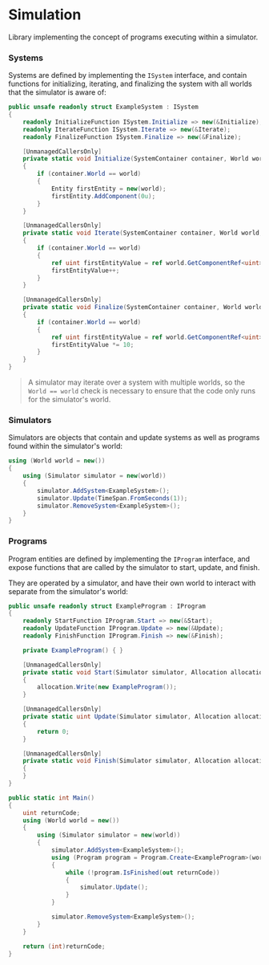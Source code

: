 # Simulation
Library implementing the concept of programs executing within a simulator.

### Systems
Systems are defined by implementing the `ISystem` interface, and contain
functions for initializing, iterating, and finalizing the system with all
worlds that the simulator is aware of:
```cs
public unsafe readonly struct ExampleSystem : ISystem
{
    readonly InitializeFunction ISystem.Initialize => new(&Initialize);
    readonly IterateFunction ISystem.Iterate => new(&Iterate);
    readonly FinalizeFunction ISystem.Finalize => new(&Finalize);

    [UnmanagedCallersOnly]
    private static void Initialize(SystemContainer container, World world)
    {
        if (container.World == world)
        {
            Entity firstEntity = new(world);
            firstEntity.AddComponent(0u);
        }
    }

    [UnmanagedCallersOnly]
    private static void Iterate(SystemContainer container, World world, TimeSpan delta)
    {
        if (container.World == world)
        {
            ref uint firstEntityValue = ref world.GetComponentRef<uint>(1);
            firstEntityValue++;
        }
    }

    [UnmanagedCallersOnly]
    private static void Finalize(SystemContainer container, World world)
    {
        if (container.World == world)
        {
            ref uint firstEntityValue = ref world.GetComponentRef<uint>(1);
            firstEntityValue *= 10;
        }
    }
}
```
> A simulator may iterate over a system with multiple worlds, so the `World == world` check is necessary
to ensure that the code only runs for the simulator's world.

### Simulators
Simulators are objects that contain and update systems as well as programs found
within the simulator's world:
```cs
using (World world = new())
{
    using (Simulator simulator = new(world))
    {
        simulator.AddSystem<ExampleSystem>();
        simulator.Update(TimeSpan.FromSeconds(1));
        simulator.RemoveSystem<ExampleSystem>();
    }
}
```

### Programs
Program entities are defined by implementing the `IProgram` interface, and
expose functions that are called by the simulator to start, update, and finish.

They are operated by a simulator, and have their own world to interact with separate
from the simulator's world:
```cs
public unsafe readonly struct ExampleProgram : IProgram
{
    readonly StartFunction IProgram.Start => new(&Start);
    readonly UpdateFunction IProgram.Update => new(&Update);
    readonly FinishFunction IProgram.Finish => new(&Finish);

    private ExampleProgram() { }

    [UnmanagedCallersOnly]
    private static void Start(Simulator simulator, Allocation allocation, World world)
    {
        allocation.Write(new ExampleProgram());
    }

    [UnmanagedCallersOnly]
    private static uint Update(Simulator simulator, Allocation allocation, World world, TimeSpan delta)
    {
        return 0;
    }

    [UnmanagedCallersOnly]
    private static void Finish(Simulator simulator, Allocation allocation, World world, uint returnCode)
    {
    }
}

public static int Main()
{
    uint returnCode;
    using (World world = new())
    {
        using (Simulator simulator = new(world))
        {
            simulator.AddSystem<ExampleSystem>();
            using (Program program = Program.Create<ExampleProgram>(world))
            {
                while (!program.IsFinished(out returnCode))
                {
                    simulator.Update();
                }
            }

            simulator.RemoveSystem<ExampleSystem>();
        }
    }

    return (int)returnCode;
}
```